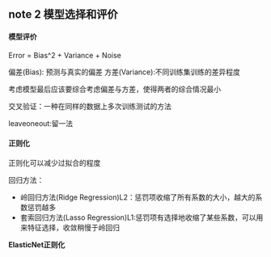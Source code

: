 ## note 2 模型选择和评价

#### 模型评价
Error = Bias^2 + Variance + Noise

偏差(Bias): 预测与真实的偏差
方差(Variance):不同训练集训练的差异程度

考虑模型最后应该要综合考虑偏差与方差，使得两者的综合情况最小

交叉验证：一种在同样的数据上多次训练测试的方法

leaveoneout:留一法

#### 正则化
正则化可以减少过拟合的程度

回归方法：
* 岭回归方法(Ridge Regression)L2：惩罚项收缩了所有系数的大小，越大的系数惩罚越多
* 套索回归方法(Lasso Regression)L1:惩罚项有选择地收缩了某些系数，可以用来特征选择，收敛稍慢于岭回归

**ElasticNet正则化**


